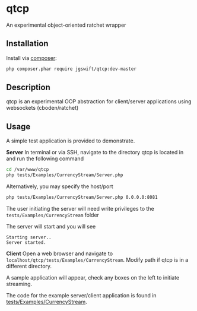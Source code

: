 qtcp
==== 

An experimental object-oriented ratchet wrapper

## Installation

Install via [composer](https://getcomposer.org/):
```sh
php composer.phar require jgswift/qtcp:dev-master
```

## Description

qtcp is an experimental OOP abstraction for client/server applications using websockets (cboden/ratchet)

## Usage

A simple test application is provided to demonstrate.

**Server**
In terminal or via SSH, navigate to the directory qtcp is located in and run the following command

```sh
cd /var/www/qtcp
php tests/Examples/CurrencyStream/Server.php
```

Alternatively, you may specify the host/port

```sh
php tests/Examples/CurrencyStream/Server.php 0.0.0.0:8081
```

The user initiating the server will need write privileges to the ```tests/Examples/CurrencyStream``` folder

The server will start and you will see

```
Starting server..
Server started.
```

**Client**
Open a web browser and navigate to ```localhost/qtcp/tests/Examples/CurrencyStream```.  Modify path if qtcp is in a different directory.

A sample application will appear, check any boxes on the left to initiate streaming.

The code for the example server/client application is found in [tests/Examples/CurrencyStream](http://github.com/jgswift/qinq/tree/master/tests/Examples/CurrencyStream).